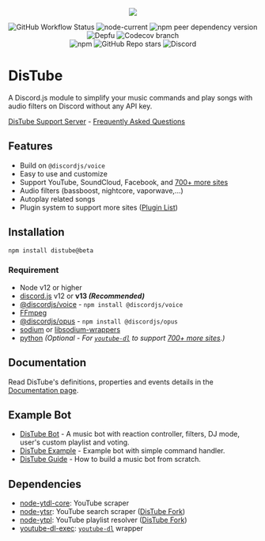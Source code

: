 <div align="center">
  <p>
    <a href="https://nodei.co/npm/distube/"><img src="https://nodei.co/npm/distube.png?downloads=true&downloadRank=true&stars=true"></a>
  </p>
  <p>
    <img alt="GitHub Workflow Status" src="https://img.shields.io/github/workflow/status/skick1234/DisTube/Testing?label=Tests&logo=github&style=flat-square">
    <img alt="node-current" src="https://img.shields.io/node/v/distube?logo=node.js&logoColor=white&style=flat-square">
    <img alt="npm peer dependency version" src="https://img.shields.io/npm/dependency-version/distube/peer/discord.js?label=discord.js&logo=discord&logoColor=white&style=flat-square">
    <img alt="Depfu" src="https://img.shields.io/depfu/skick1234/DisTube?style=flat-square">
    <img alt="Codecov branch" src="https://img.shields.io/codecov/c/github/skick1234/DisTube/beta?logo=codecov&logoColor=white&style=flat-square&token=WWDYRRSEQW">
    <br>
    <img alt="npm" src="https://img.shields.io/npm/dt/distube?logo=npm&style=flat-square">
    <img alt="GitHub Repo stars" src="https://img.shields.io/github/stars/skick1234/DisTube?logo=github&logoColor=white&style=flat-square">
    <img alt="Discord" src="https://img.shields.io/discord/732254550689316914?logo=discord&logoColor=white&style=flat-square">
  </p>
</div>

# DisTube

A Discord.js module to simplify your music commands and play songs with audio filters on Discord without any API key.

[DisTube Support Server](https://discord.gg/feaDd9h) - [Frequently Asked Questions](https://discord.gg/feaDd9h)

## Features

- Build on `@discordjs/voice`
- Easy to use and customize
- Support YouTube, SoundCloud, Facebook, and [700+ more sites](https://ytdl-org.github.io/youtube-dl/supportedsites.html)
- Audio filters (bassboost, nightcore, vaporwave,...)
- Autoplay related songs
- Plugin system to support more sites ([Plugin List](https://distube.js.org/#/docs/DisTube/beta/plugin/list))

## Installation

```npm
npm install distube@beta
```

### Requirement

- Node v12 or higher
- [discord.js](https://discord.js.org) v12 or **v13 _(Recommended)_**
- [@discordjs/voice](https://github.com/discordjs/voice) - `npm install @discordjs/voice`
- [FFmpeg](https://www.ffmpeg.org/download.html)
- [@discordjs/opus](https://github.com/discordjs/opus) - `npm install @discordjs/opus`
- [sodium](https://www.npmjs.com/package/sodium) or [libsodium-wrappers](https://www.npmjs.com/package/libsodium-wrappers)
- [python](https://www.python.org/) _(Optional - For [`youtube-dl`](https://youtube-dl.org/) to support [700+ more sites](https://ytdl-org.github.io/youtube-dl/supportedsites.html).)_

## Documentation

Read DisTube's definitions, properties and events details in the [Documentation page](https://distube.js.org/).

## Example Bot

- [DisTube Bot](https://skick.xyz/DisTube) - A music bot with reaction controller, filters, DJ mode, user's custom playlist and voting.
- [DisTube Example](https://github.com/distubejs/example) - Example bot with simple command handler.
- [DisTube Guide](https://distube.js.org/guide) - How to build a music bot from scratch.

## Dependencies

- [node-ytdl-core](https://github.com/fent/node-ytdl-core): YouTube scraper
- [node-ytsr](https://github.com/TimeForANinja/node-ytsr): YouTube search scraper ([DisTube Fork](https://github.com/distubejs/ytsr))
- [node-ytpl](https://github.com/TimeForANinja/node-ytpl): YouTube playlist resolver ([DisTube Fork](https://github.com/distubejs/ytpl))
- [youtube-dl-exec](https://github.com/microlinkhq/youtube-dl-exec): [`youtube-dl`](https://youtube-dl.org/) wrapper